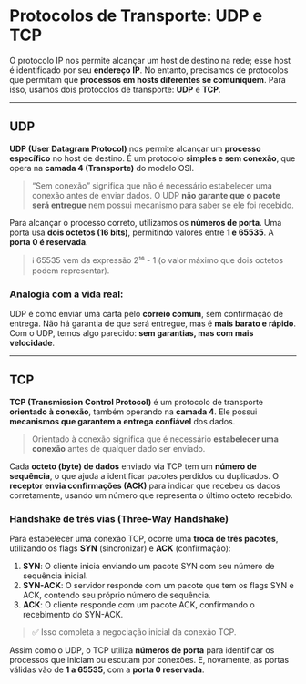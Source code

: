 # Protocolos de Transporte: UDP e TCP

O protocolo IP nos permite alcançar um host de destino na rede; esse host é identificado por seu **endereço IP**. No entanto, precisamos de protocolos que permitam que **processos em hosts diferentes se comuniquem**. Para isso, usamos dois protocolos de transporte: **UDP** e **TCP**.

---

## UDP

**UDP (User Datagram Protocol)** nos permite alcançar um **processo específico** no host de destino. É um protocolo **simples e sem conexão**, que opera na **camada 4 (Transporte)** do modelo OSI.

> “Sem conexão” significa que não é necessário estabelecer uma conexão antes de enviar dados. O UDP **não garante que o pacote será entregue** nem possui mecanismo para saber se ele foi recebido.

Para alcançar o processo correto, utilizamos os **números de porta**. Uma porta usa **dois octetos (16 bits)**, permitindo valores entre **1 e 65535**. A **porta 0 é reservada**.

> ℹ️ 65535 vem da expressão 2¹⁶ - 1 (o valor máximo que dois octetos podem representar).

### Analogia com a vida real:

UDP é como enviar uma carta pelo **correio comum**, sem confirmação de entrega. Não há garantia de que será entregue, mas é **mais barato e rápido**. Com o UDP, temos algo parecido: **sem garantias, mas com mais velocidade**.

---

## TCP

**TCP (Transmission Control Protocol)** é um protocolo de transporte **orientado à conexão**, também operando na **camada 4**. Ele possui **mecanismos que garantem a entrega confiável** dos dados.

> Orientado à conexão significa que é necessário **estabelecer uma conexão** antes de qualquer dado ser enviado.

Cada **octeto (byte) de dados** enviado via TCP tem um **número de sequência**, o que ajuda a identificar pacotes perdidos ou duplicados. O **receptor envia confirmações (ACK)** para indicar que recebeu os dados corretamente, usando um número que representa o último octeto recebido.

### Handshake de três vias (Three-Way Handshake)

Para estabelecer uma conexão TCP, ocorre uma **troca de três pacotes**, utilizando os flags **SYN** (sincronizar) e **ACK** (confirmação):

1. **SYN**: O cliente inicia enviando um pacote SYN com seu número de sequência inicial.
2. **SYN-ACK**: O servidor responde com um pacote que tem os flags SYN e ACK, contendo seu próprio número de sequência.
3. **ACK**: O cliente responde com um pacote ACK, confirmando o recebimento do SYN-ACK.

> ✅ Isso completa a negociação inicial da conexão TCP.

Assim como o UDP, o TCP utiliza **números de porta** para identificar os processos que iniciam ou escutam por conexões. E, novamente, as portas válidas vão de **1 a 65535**, com a **porta 0 reservada**.

